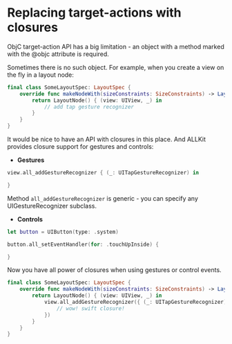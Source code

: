 # Replacing target-actions with closures

ObjC target-action API has a big limitation - an object with a method marked with the @objc attribute is required.

Sometimes there is no such object. For example, when you create a view on the fly in a layout node:

```swift
final class SomeLayoutSpec: LayoutSpec {
    override func makeNodeWith(sizeConstraints: SizeConstraints) -> LayoutNode {
        return LayoutNode() { (view: UIView, _) in
            // add tap gesture recognizer
        }
    }
}
```

It would be nice to have an API with closures in this place. And ALLKit provides closure support for gestures and controls:

* **Gestures**

```swift
view.all_addGestureRecognizer { (_: UITapGestureRecognizer) in

}
```

Method `all_addGestureRecognizer` is generic - you can specify any UIGestureRecognizer subclass.

* **Controls**

```swift
let button = UIButton(type: .system)

button.all_setEventHandler(for: .touchUpInside) {

}
```

Now you have all power of closures when using gestures or control events.

```swift
final class SomeLayoutSpec: LayoutSpec {
    override func makeNodeWith(sizeConstraints: SizeConstraints) -> LayoutNode {
        return LayoutNode() { (view: UIView, _) in
            view.all_addGestureRecognizer({ (_: UITapGestureRecognizer) in
                // wow! swift closure!
            })
        }
    }
}
```
